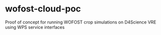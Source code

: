 # wofost-cloud-poc
Proof of concept for running WOFOST crop simulations on D4Science VRE using WPS service interfaces
